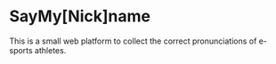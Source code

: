 # SayMy[Nick]name

This is a small web platform to collect the correct pronunciations of e-sports athletes.